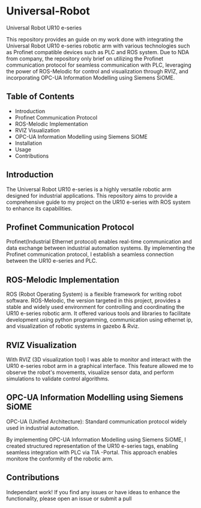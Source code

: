 # Universal-Robot
Universal Robot UR10 e-series

This repository provides an guide on my work done with integrating the Universal Robot UR10 e-series robotic arm with various technologies such as Profinet compatible devices such as PLC and ROS system. Due to NDA from company, the repository only brief on utilizing the Profinet communication protocol for seamless communication with PLC, leveraging the power of ROS-Melodic for control and visualization through RVIZ, and incorporating OPC-UA Information Modelling using Siemens SiOME.

## Table of Contents
- Introduction
- Profinet Communication Protocol
- ROS-Melodic Implementation
- RVIZ Visualization
- OPC-UA Information Modelling using Siemens SiOME
- Installation
- Usage
- Contributions

## Introduction
The Universal Robot UR10 e-series is a highly versatile robotic arm designed for industrial applications. This repository aims to provide a comprehensive guide to my project on the UR10 e-series with ROS system to enhance its capabilities.

## Profinet Communication Protocol
Profinet(Industrial Ethernet protocol) enables real-time communication and data exchange between industrial automation systems. By implementing the Profinet communication protocol, I establish a seamless connection between the UR10 e-series and PLC.

## ROS-Melodic Implementation
ROS (Robot Operating System) is a flexible framework for writing robot software. ROS-Melodic, the version targeted in this project, provides a stable and widely used environment for controlling and coordinating the UR10 e-series robotic arm. It offered various tools and libraries to facilitate development using python programming, communication using ethernet ip, and visualization of robotic systems in gazebo & Rviz.

## RVIZ Visualization
With RVIZ (3D visualization tool) I was able to monitor and interact with the UR10 e-series robot arm in a graphical interface. This feature allowed me to observe the robot's movements, visualize sensor data, and perform simulations to validate control algorithms.

## OPC-UA Information Modelling using Siemens SiOME
OPC-UA (Unified Architecture): Standard communication protocol widely used in industrial automation.

By implementing OPC-UA Information Modelling using Siemens SiOME, I created structured representation of the UR10 e-series tags, enabling seamless integration with PLC via TIA -Portal. This approach enables monitore the conformity of the robotic arm.


## Contributions
Independant work! If you find any issues or have ideas to enhance the functionality, please open an issue or submit a pull
